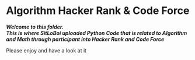 # Algorithm Hacker Rank & Code Force
<p><strong><i>Welcome to this folder.</br> 
This is where SitLoBoi uploaded Python Code that is related to Algorithm and Math through participant into Hacker Rank and Code Force</p></strong></i>
<p>Please enjoy and have a look at it</p>
